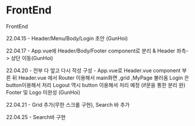 # FrontEnd
FrontEnd

22.04.15 - Header/Menu/Body/Login 초안 (GunHoi)

22.04.17 - App.vue에 Header/Body/Footer component로 분리 & Header 좌측-> 상단 이동(GunHoi)

22.04.20 - 전부 다 엎고 다시 작성
            구성 - App.vue로 Header.vue component 부른 뒤 Header.vue 에서 Router 이용해서 main화면 ,grid ,MyPage 불러옴
            Login 은 button이용해서 처리 Logout 역시 button 이용해서 처리 예정 (if문을 통한 분리 완)
            Footer 및 Logo 미완성  (GunHoi)

22.04.21 - Grid 추가(무한 스크롤 구현), Search 바 추가

22.04.25 - Search바 구현
